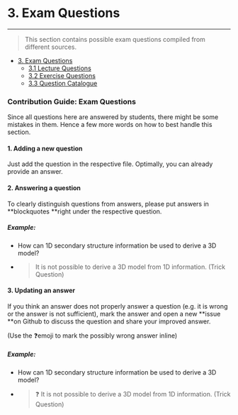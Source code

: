 # 3. Exam Questions

---

> This section contains possible exam questions compiled from different sources.

* [3. Exam Questions](exam-questions.md)
  * [3.1 Lecture Questions](exam-questions/31-questions.md)
  * [3.2 Exercise Questions](exam-questions/32-exercise-questions.md)
  * [3.3 Question Catalogue](exam-questions/33-old-questions.md)


### Contribution Guide: Exam Questions

Since all questions here are answered by students, there might be some mistakes in them. Hence a few more words on how to best handle this section.

#### 1. Adding a new question

Just add the question in the respective file. Optimally, you can already provide an answer.

#### 2. Answering a question

To clearly distinguish questions from answers, please put answers in **blockquotes **right under the respective question.

##### Example: 

* How can 1D secondary structure information be used to derive a 3D model?
* > It is not possible to derive a 3D model from 1D information. \(Trick Question\)

#### 3. Updating an answer

If you think an answer does not properly answer a question \(e.g. it is wrong or the answer is not sufficient\), mark the answer and open a new **issue **on Github to discuss the question and share your improved answer. 

\(Use the ❓emoji to mark the possibly wrong answer inline\)

##### Example: 

* How can 1D secondary structure information be used to derive a 3D model?
* > ❓ It is not possible to derive a 3D model from 1D information. \(Trick Question\)



